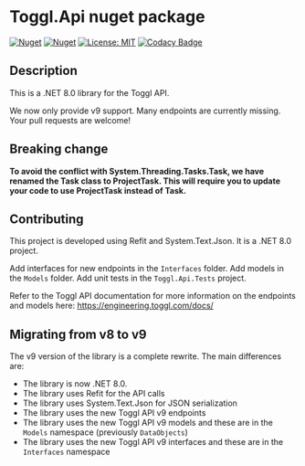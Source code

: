 # Toggl.Api nuget package

[![Nuget](https://img.shields.io/nuget/v/Toggl.Api)](https://www.nuget.org/packages/Toggl.Api/)
[![Nuget](https://img.shields.io/nuget/dt/Toggl.Api)](https://www.nuget.org/packages/Toggl.Api/)
[![License: MIT](https://img.shields.io/badge/License-MIT-yellow.svg)](https://opensource.org/licenses/MIT)
[![Codacy Badge](https://app.codacy.com/project/badge/Grade/e114c9b81699410887329ecc09609863)](https://www.codacy.com/gh/panoramicdata/Toggl.Api/dashboard?utm_source=github.com&amp;utm_medium=referral&amp;utm_content=panoramicdata/Toggl.Api&amp;utm_campaign=Badge_Grade)

## Description

This is a .NET 8.0 library for the Toggl API.

We now only provide v9 support.  Many endpoints are currently missing.  Your pull requests are welcome!

## Breaking change
**To avoid the conflict with System.Threading.Tasks.Task, we have renamed the Task class to ProjectTask.
This will require you to update your code to use ProjectTask instead of Task.**

## Contributing

This project is developed using Refit and System.Text.Json.  It is a .NET 8.0 project.

Add interfaces for new endpoints in the `Interfaces` folder.
Add models in the `Models` folder.
Add unit tests in the `Toggl.Api.Tests` project.

Refer to the Toggl API documentation for more information on the endpoints and models here: https://engineering.toggl.com/docs/

## Migrating from v8 to v9

The v9 version of the library is a complete rewrite.  The main differences are:
  - The library is now .NET 8.0.
  - The library uses Refit for the API calls
  - The library uses System.Text.Json for JSON serialization
  - The library uses the new Toggl API v9 endpoints
  - The library uses the new Toggl API v9 models and these are in the `Models` namespace (previously `DataObjects`)
  - The library uses the new Toggl API v9 interfaces and these are in the `Interfaces` namespace 
